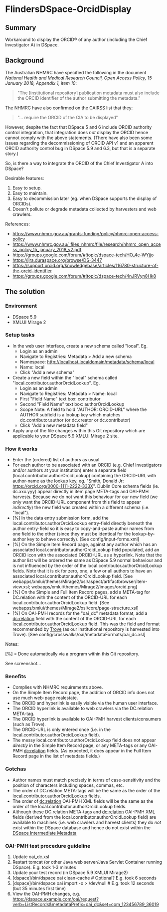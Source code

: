FlindersDSpace-OrcidDisplay
===========================

## Summary

Workaround to display the ORCID® of any author (including the Chief
Investigator A) in DSpace. 


## Background

The Australian NHMRC have specified the following in the document *National
Health and Medical Research Council, Open Access Policy, 15 January 2018,
Appendix 1, item 10*:

> "The [institutional repository] publication metadata must also include
> the ORCID identifier of the author submitting the metadata."

The NHMRC have also confirmed on the CAIRSS list that they:

> "... require the ORCID of the CIA to be displayed"

However, despite the fact that DSpace 5 and 6 include ORCID authority
control integration, that integration does *not* display the ORCID hence
cannot comply with the above statements. (There have also been some
issues regarding the decommissioning of ORCID API v1 and an apparent
ORCID authority control bug in DSpace 5.9 and 6.3, but that is a
separate story.)

So, is there a way to integrate the ORCID of the Chief Investigator A
into DSpace?

Desirable features:
1. Easy to setup.
2. Easy to maintain.
3. Easy to decommission later (eg. when DSpace supports the display of ORCIDs).
4. Doesn't pollute or degrade metadata collected by harvesters and web
   crawlers.

References:
- https://www.nhmrc.gov.au/grants-funding/policy/nhmrc-open-access-policy
- https://www.nhmrc.gov.au/_files_nhmrc/file/research/nhmrc_open_access_policy_15_january_2018_v2.pdf
- https://groups.google.com/forum/#!topic/dspace-tech/HO_4e-WYjjo
- https://jira.duraspace.org/browse/DS-3447
- https://support.orcid.org/knowledgebase/articles/116780-structure-of-the-orcid-identifier
- https://groups.google.com/forum/#!topic/dspace-tech/4nJRVyn8Hk8


## The solution

### Environment
- DSpace 5.9
- XMLUI Mirage 2

### Setup tasks
- In the web user interface, create a new schema called "local". Eg.
  * Login as an admin 
  * Navigate to Registries: Metadata > Add a new schema
  * Namespace: http://localhost.localdomain/metadata/schema/local
  * Name: local
  * Click "Add a new schema"
- Create a new field within the "local" schema called
  "local.contributor.authorOrcidLookup". Eg. 
  * Login as an admin
  * Navigate to Registries: Metadata > Name: local
  * First "Field Name" text box: contributor
  * Second "Field Name" text box: authorOrcidLookup
  * Scope Note: A field to hold "AUTHOR: ORCID-URL" where the AUTHOR
    subfield is a lookup key which matches dc.contributor.author
    (or dc.creator or dc.contributor)
  * Click "Add a new metadata field"
- Apply any of the file changes within this Git repository which are
applicable to your DSpace 5.9 XMLUI Mirage 2 site.

### How it works
- Enter the (ordered) list of authors as usual.
- For each author to be associated with an ORCID (e.g. Chief Investigators
  and/or authors at your institution) enter a separate field
  (local.contributor.authorOrcidLookup) containing the ORCID-URL with
  author-name as the lookup key, eg.
  "Smith, Donald Jr: https://orcid.org/0000-1111-2222-333X". Dublin Core
  schema fields (ie. dc.xxx.yyy) appear directly in item page META-tags
  and OAI-PMH harvests. Because we do not want this behaviour for our
  new field (we only want the ORCID-URL component from this field to
  appear *indirectly*) the new field was created within a different
  schema (i.e. "local").
- [%] In the data entry submission form, add the
  local.contributor.authorOrcidLookup entry-field directly beneath
  the author entry-field so it is easy to copy-and-paste author names
  from one field to the other (since they must be identical for the
  lookup-by-author key to behave correctly). [See config/input-forms.xml]
- [%] On the Simple Item Record page, against any author which has an
  associated local.contributor.authorOrcidLookup field populated, add
  an ORCID icon with the associated ORCID-URL as a hyperlink. Note that
  the author list will be ordered the same as DSpace 5.9 normal behaviour
  and is not influenced by the order of the
  local.contributor.authorOrcidLookup fields. Note that it is ok for
  zero, one, a few or all authors to have an
  associated local.contributor.authorOrcidLookup field. [See
  webapps/xmlui/themes/Mirage2/xsl/aspect/artifactbrowser/item-view.xsl;
  webapps/xmlui/themes/Mirage2/images/orcid.png]
- [%] On the Simple and Full Item Record pages, add a META-tag for
  DC.relation with the content of the ORCID-URL for each
  local.contributor.authorOrcidLookup field. [See
  webapps/xmlui/themes/Mirage2/xsl/core/page-structure.xsl]
- [%] On OAI-PMH records for the "oai_dc" metadata format, add a
  <dc:relation> field with the content of the ORCID-URL for each
  local.contributor.authorOrcidLookup field. This was the field
  and format recommended by [Trove](https://trove.nla.gov.au/)
  (as our institutional repository is harvested into Trove).
  [See config/crosswalks/oai/metadataFormats/oai_dc.xsl]

Notes:

[%] = Done automatically via a program within this Git repository.

See screenshot...

### Benefits
- Complies with NHMRC requirements above.
- On the Simple Item Record page, the addition of ORCID info does not use
  much web-page realestate.
- The ORCID and hyperlink is easily visible via the human user interface.
- The ORCID hyperlink is available to web crawlers via the DC.relation META-tag.
- The ORCID hyperlink is available to OAI-PMH harvest clients/consumers
  (such as Trove).
- The ORCID-URL is only entered once (i.e. in the
  local.contributor.authorOrcidLookup field).
- The messy local.contributor.authorOrcidLookup field does not appear
  *directly* in the Simple Item Record page, or any META-tags or any
  OAI-PMH <dc:relation> fields. (As expected, it does appear in the
  Full Item Record page in the list of metadata fields.)

### Gotchas
- Author names must match precisely in terms of case-sensitivity and the
  position of characters including spaces, commas, etc.
- The order of DC.relation META-tags will be the same as the order of the
  local.contributor.authorOrcidLookup fields.
- The order of <dc:relation> OAI-PMH XML fields will be the same as the
  order of the local.contributor.authorOrcidLookup fields.
- Although these DC.relation META-tags and <dc:relation> OAI-PMH XML
  fields (derived from the local.contributor.authorOrcidLookup field)
  are available to machines (i.e. web crawlers and harvest clients) they
  do *not* exist within the DSpace database and hence do not exist within the
  [DSpace Intermediate Metadata](https://wiki.duraspace.org/display/DSPACE/DSpaceIntermediateMetadata)

### OAI-PMH test procedure guideline
1. Update oai_dc.xsl
2. Restart tomcat (or other Java web server/Java Servlet Container running
   DSpace). E.g. took 1-3 minutes
3. Update your test record (in DSpace 5.9 XMLUI Mirage2)
4. [dspace]/bin/dspace oai clean-cache  # Optional? E.g. took 6 seconds
5. [dspace]/bin/dspace oai import -o > /dev/null  # E.g. took 12 seconds (but 35 minutes first time)
6. View the OAI-PMH changes, e.g.
   https://dspace.example.com/oai/request?verb=ListRecords&metadataPrefix=oai_dc&set=com_123456789_36019

